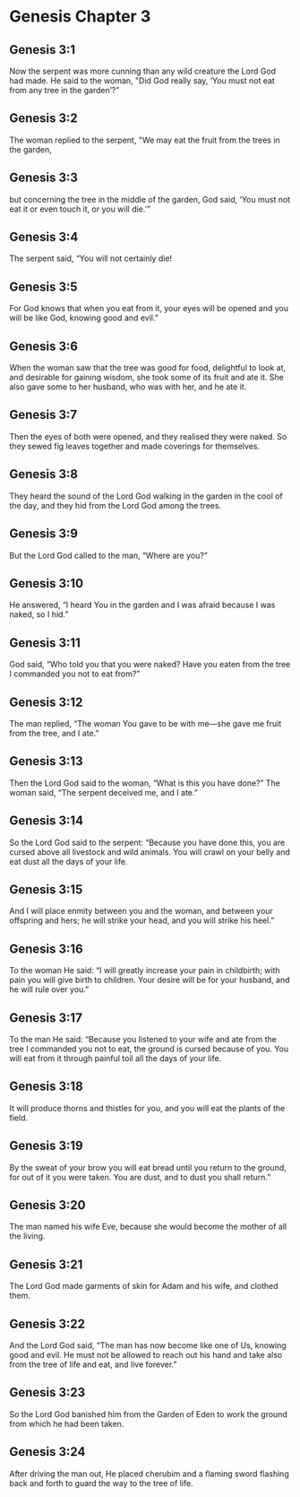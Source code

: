 # Genesis Chapter 3

## Genesis 3:1
Now the serpent was more cunning than any wild creature the Lord God had made. He said to the woman, "Did God really say, ‘You must not eat from any tree in the garden’?”

## Genesis 3:2
The woman replied to the serpent, "We may eat the fruit from the trees in the garden,

## Genesis 3:3
but concerning the tree in the middle of the garden, God said, ‘You must not eat it or even touch it, or you will die.’”

## Genesis 3:4
The serpent said, “You will not certainly die!

## Genesis 3:5
For God knows that when you eat from it, your eyes will be opened and you will be like God, knowing good and evil.”

## Genesis 3:6
When the woman saw that the tree was good for food, delightful to look at, and desirable for gaining wisdom, she took some of its fruit and ate it. She also gave some to her husband, who was with her, and he ate it.

## Genesis 3:7
Then the eyes of both were opened, and they realised they were naked. So they sewed fig leaves together and made coverings for themselves.

## Genesis 3:8
They heard the sound of the Lord God walking in the garden in the cool of the day, and they hid from the Lord God among the trees.

## Genesis 3:9
But the Lord God called to the man, “Where are you?”

## Genesis 3:10
He answered, “I heard You in the garden and I was afraid because I was naked, so I hid.”

## Genesis 3:11
God said, “Who told you that you were naked? Have you eaten from the tree I commanded you not to eat from?”

## Genesis 3:12
The man replied, “The woman You gave to be with me—she gave me fruit from the tree, and I ate.”

## Genesis 3:13
Then the Lord God said to the woman, “What is this you have done?” The woman said, “The serpent deceived me, and I ate.”

## Genesis 3:14
So the Lord God said to the serpent: “Because you have done this, you are cursed above all livestock and wild animals. You will crawl on your belly and eat dust all the days of your life.

## Genesis 3:15
And I will place enmity between you and the woman, and between your offspring and hers; he will strike your head, and you will strike his heel.”

## Genesis 3:16
To the woman He said: “I will greatly increase your pain in childbirth; with pain you will give birth to children. Your desire will be for your husband, and he will rule over you.”

## Genesis 3:17
To the man He said: “Because you listened to your wife and ate from the tree I commanded you not to eat, the ground is cursed because of you. You will eat from it through painful toil all the days of your life.

## Genesis 3:18
It will produce thorns and thistles for you, and you will eat the plants of the field.

## Genesis 3:19
By the sweat of your brow you will eat bread until you return to the ground, for out of it you were taken. You are dust, and to dust you shall return.”

## Genesis 3:20
The man named his wife Eve, because she would become the mother of all the living.

## Genesis 3:21
The Lord God made garments of skin for Adam and his wife, and clothed them.

## Genesis 3:22
And the Lord God said, “The man has now become like one of Us, knowing good and evil. He must not be allowed to reach out his hand and take also from the tree of life and eat, and live forever.”

## Genesis 3:23
So the Lord God banished him from the Garden of Eden to work the ground from which he had been taken.

## Genesis 3:24
After driving the man out, He placed cherubim and a flaming sword flashing back and forth to guard the way to the tree of life.


